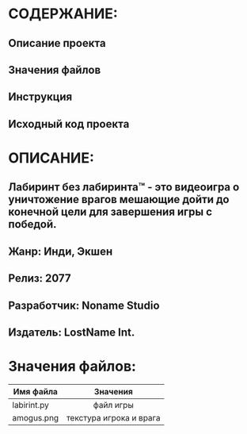 # СОДЕРЖАНИЕ:
## Описание проекта
## Значения файлов
## Инструкция
## Исходный код проекта
# ОПИСАНИЕ:
## Лабиринт без лабиринта™ - это видеоигра о уничтожение врагов мешающие дойти до конечной цели для завершения игры с победой.
## Жанр: Инди, Экшен
## Релиз: 2077
## Разработчик: Noname Studio
## Издатель: LostName Int.
# Значения файлов:
| Имя файла     | Значения               |
| ------------- |:----------------------:|
| labirint.py   | файл игры              |
| amogus.png    | текстура игрока и врага|

               

